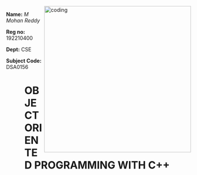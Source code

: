 
  <img align="right" alt ="coding" width="400" src="https://cdn.dribbble.com/users/1292677/screenshots/6139167/avento.gif">
<p ><b>Name:</b><i> M Mohan Reddy  </i></p>
<p ><b>Reg no:</b> 192210400 </p>
<p ><b>Dept:</b> CSE </p>
<p> <b> Subject Code: </b> DSA0156</p>


  <div style="max-width: 500px; margin-left: 50px;">
  <H1> OBJECT ORIENTED PROGRAMMING  WITH C++ </H1>
    <P></P>
  </div>
